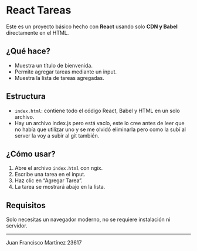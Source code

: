 # React Tareas 

Este es un proyecto básico hecho con **React** usando solo **CDN y Babel** directamente en el HTML.
## ¿Qué hace?

- Muestra un título de bienvenida.
- Permite agregar tareas mediante un input.
- Muestra la lista de tareas agregadas.

## Estructura

- `index.html`: contiene todo el código React, Babel y HTML en un solo archivo.
- Hay un archivo index.js pero está vacío, este lo cree antes de leer que no había que utilizar uno y se me olvidó eliminarla pero como la subí al server la voy a subir al git también.

## ¿Cómo usar?

1. Abre el archivo `index.html` con ngix.
2. Escribe una tarea en el input.
3. Haz clic en “Agregar Tarea”.
4. La tarea se mostrará abajo en la lista.

## Requisitos

Solo necesitas un navegador moderno, no se requiere instalación ni servidor.

---

Juan Francisco Martínez 23617
